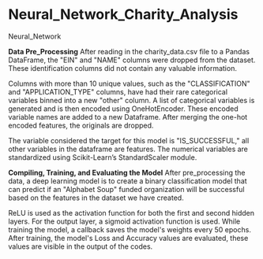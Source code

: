 # Neural_Network_Charity_Analysis
Neural_Network

**Data Pre_Processing**
After reading in the charity_data.csv file to a Pandas DataFrame, the "EIN" and "NAME" columns were dropped from the dataset. These identification columns did not contain any valuable information.

Columns with more than 10 unique values, such as the "CLASSIFICATION" and "APPLICATION_TYPE" columns, have had their rare categorical variables binned into a new "other" column. A list of categorical variables is generated and is then encoded using OneHotEncoder. These encoded variable names are added to a new Dataframe. After merging the one-hot encoded features, the originals are dropped.

The variable considered the target for this model is "IS_SUCCESSFUL," all other variables in the dataframe are  features. The numerical variables are standardized using Scikit-Learn’s StandardScaler module.

**Compiling, Training, and Evaluating the Model**
After pre_processing the data, a deep learning model is to create a binary classification model that can predict if an "Alphabet Soup" funded organization will be successful based on the features in the dataset we have created.

ReLU is used as the activation function for both the first and second hidden layers. For the output layer, a sigmoid activation function is used. While training the model, a callback saves the model's weights every 50 epochs. After training, the model's Loss and Accuracy values are evaluated, these values are visible in the output of the codes.

